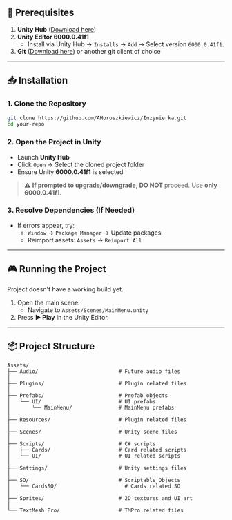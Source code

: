 ## 🚀 **Prerequisites**  
1. **Unity Hub** ([Download here](https://unity.com/download))  
2. **Unity Editor 6000.0.41f1**  
   - Install via Unity Hub → `Installs` → `Add` → Select version `6000.0.41f1`.  
3. **Git** ([Download here](https://git-scm.com/)) or another git client of choice  

---

## 📥 **Installation**  

### **1. Clone the Repository**  
```bash
git clone https://github.com/AHoroszkiewicz/Inzynierka.git
cd your-repo
```

### **2. Open the Project in Unity**  
- Launch **Unity Hub**  
- Click `Open` → Select the cloned project folder  
- Ensure Unity **6000.0.41f1** is selected  

> ⚠️ **If prompted to upgrade/downgrade**, **DO NOT** proceed. Use **only 6000.0.41f1**.  

### **3. Resolve Dependencies (If Needed)**  
- If errors appear, try:  
  - `Window` → `Package Manager` → Update packages  
  - Reimport assets: `Assets` → `Reimport All`  

---

## 🎮 **Running the Project**
Project doesn't have a working build yet.  
1. Open the main scene:  
   - Navigate to `Assets/Scenes/MainMenu.unity`
2. Press **▶ Play** in the Unity Editor.  

---

## 📦 **Project Structure**  
```
Assets/
├── Audio/                          # Future audio files
│
├── Plugins/                        # Plugin related files
│
├── Prefabs/                        # Prefab objects
│   └── UI/                         # UI prefabs
│       └── MainMenu/               # MainMenu prefabs
│
├── Resources/                      # Plugin related files
│
├── Scenes/                         # Unity scene files
│
├── Scripts/                        # C# scripts
│   ├── Cards/                      # Card related scripts
│   └── UI/                         # UI related scripts
│
├── Settings/                       # Unity settings files
│
├── SO/                             # Scriptable Objects
│   └── CardsSO/                      # Cards related SO
│
├── Sprites/                        # 2D textures and UI art
│
└── TextMesh Pro/                   # TMPro related files

```
